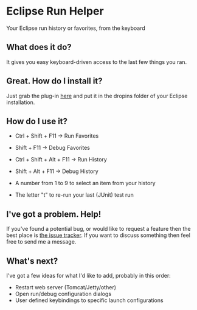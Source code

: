 # Eclipse Run Helper

Your Eclipse run history or favorites, from the keyboard

## What does it do?

It gives you easy keyboard-driven access to the last few things you ran.

## Great. How do I install it?

Just grab the plug-in [here](https://github.com/downloads/markusmo3/eclipse-run-helper/uk.co.sinjakli.eclipserunhelper-1.1.0.jar) and put it in the dropins folder of your Eclipse installation.

## How do I use it?

* Ctrl + Shift + F11 -> Run Favorites
* Shift + F11 -> Debug Favorites
* Ctrl + Shift + Alt + F11 -> Run History
* Shift + Alt + F11 -> Debug History

* A number from 1 to 9 to select an item from your history
* The letter "t" to re-run your last (JUnit) test run

## I've got a problem. Help!

If you've found a potential bug, or would like to request a feature then the best place is [the issue tracker](https://github.com/Sinjo/eclipse-run-helper/issues). If you want to discuss something then feel free to send me a message.

## What's next?

I've got a few ideas for what I'd like to add, probably in this order:

* Restart web server (Tomcat/Jetty/other)
* Open run/debug configuration dialogs
* User defined keybindings to specific launch configurations
